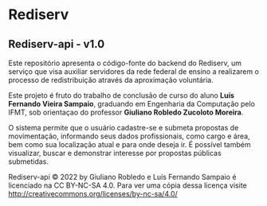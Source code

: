 # Rediserv

## Rediserv-api - v1.0

Este repositório apresenta o código-fonte do backend do Rediserv, um serviço que visa auxiliar servidores da rede federal de ensino a realizarem o processo de redistribuição através da aproximação voluntária.

Este projeto é fruto do trabalho de conclusão de curso do aluno **Luís Fernando Vieira Sampaio**, graduando em Engenharia da Computação pelo IFMT, sob orientaçao do professor **Giuliano Robledo Zucoloto Moreira**.

O sistema permite que o usuário cadastre-se e submeta propostas de movimentação, informando seus dados profissionais, como cargo e área, bem como sua localização atual e para onde deseja ir. É possível também visualizar, buscar e demonstrar interesse por propostas públicas submetidas.


Rediserv-api © 2022 by Giuliano Robledo e Luís Fernando Sampaio é licenciado na CC BY-NC-SA 4.0. Para ver uma cópia dessa licença visite http://creativecommons.org/licenses/by-nc-sa/4.0/
